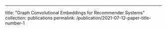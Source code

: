 ---
title: "Graph Convolutional Embeddings for Recommender Systems"
collection: publications
permalink: /publication/2021-07-12-paper-title-number-1

[comment]: <> (date: 2021-07-12)

[comment]: <> (venue: 'IEEE Access')

[comment]: <> (citation: 'Paula, G. Duran &#40;2021&#41;. &quot;Graph Convolutional Embeddings for Recommender Systems.&quot; <i>IEEE Access vol9.</i>.')

[comment]: <> (---)

[comment]: <> ([Download paper here]&#40;https://ieeexplore.ieee.org/abstract/document/9481221&#41;)

[comment]: <> (**ABSTRACT:**)

[comment]: <> (Modern recommender systems &#40;RS&#41; work by processing a number of signals that can be inferred from large sets of user-item interaction data. The main signal to analyze stems from the raw matrix that represents interactions. However, we can increase the performance of RS by considering other kinds of signals like the context of interactions, which could be, for example, the time or date of the interaction, the user location, or sequential data corresponding to the historical interactions of the user with the system. These complex, context-based interaction signals are characterized by a rich relational structure that can be represented by a multi-partite graph. Graph Convolutional Networks &#40;GCNs&#41; have been used successfully in collaborative filtering with simple user-item interaction data. In this work, we generalize the use of GCNs for N-partite graphs by considering N multiple context dimensions and propose a simple way for their seamless integration in modern deep learning RS architectures. More specifically, we define a graph convolutional embedding layer for N-partite graphs that processes user-item-context interactions and constructs node embeddings by leveraging their relational structure. Experiments on several datasets show the benefits of the introduced GCN embedding layer by measuring the performance of different context-enriched tasks.)
     

[comment]: <> (**CITATION:**)

[comment]: <> (P. G. Duran, A. Karatzoglou, J. Vitrià, X. Xin and I. Arapakis, "Graph Convolutional Embeddings for Recommender Systems," in IEEE Access, vol. 9, pp. 100173-100184, 2021, doi: 10.1109/ACCESS.2021.3096609.)
